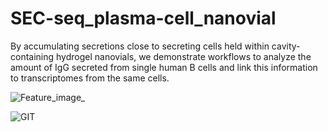 # SEC-seq_plasma-cell_nanovial
By accumulating secretions close to secreting cells held within cavity-containing hydrogel nanovials, we demonstrate workflows to analyze the amount of IgG secreted from single human B cells and link this information to transcriptomes from the same cells.



![Feature_image_](https://github.com/Rene2718/SEC-seq_plasma-cell_nanovial/assets/36836205/092f099e-9626-48c5-8eb5-6ad5822d05e7)

![GIT](https://user-images.githubusercontent.com/36836205/229635893-ae42d35e-7b37-46db-af1a-7c238bbf1dd9.png)
